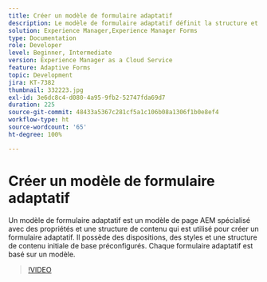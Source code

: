 ```yaml
---
title: Créer un modèle de formulaire adaptatif
description: Le modèle de formulaire adaptatif définit la structure et le contenu initial de votre formulaire adaptatif.
solution: Experience Manager,Experience Manager Forms
type: Documentation
role: Developer
level: Beginner, Intermediate
version: Experience Manager as a Cloud Service
feature: Adaptive Forms
topic: Development
jira: KT-7382
thumbnail: 332223.jpg
exl-id: 3e6dc8c4-d080-4a95-9fb2-52747fda69d7
duration: 225
source-git-commit: 48433a5367c281cf5a1c106b08a1306f1b0e8ef4
workflow-type: ht
source-wordcount: '65'
ht-degree: 100%

---
```


# Créer un modèle de formulaire adaptatif

Un modèle de formulaire adaptatif est un modèle de page AEM spécialisé avec des propriétés et une structure de contenu qui est utilisé pour créer un formulaire adaptatif. Il possède des dispositions, des styles et une structure de contenu initiale de base préconfigurés. Chaque formulaire adaptatif est basé sur un modèle.

>[!VIDEO](https://video.tv.adobe.com/v/332223?quality=12&learn=on)
